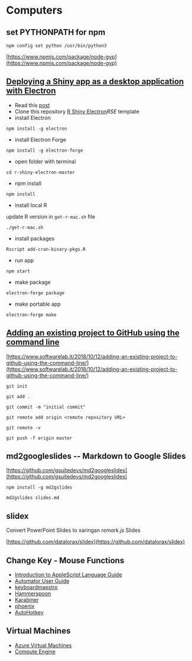 # Computers

## set PYTHONPATH for npm

```text
npm config set python /usr/bin/python3
```

[https://www.npmjs.com/package/node-gyp](https://www.npmjs.com/package/node-gyp)

## [Deploying a Shiny app as a desktop application with Electron](https://www.travishinkelman.com/post/deploy-shiny-electron/)

* Read this [post](https://www.travishinkelman.com/post/deploy-shiny-electron/)
* Clone this repository [R Shiny Electron](https://github.com/dirkschumacher/r-shiny-electron)$RSE$ template
* install Electron

```text
npm install -g electron
```

* install Electron Forge

```text
npm install -g electron-forge
```

* open folder with terminal

```text
cd r-shiny-electron-master
```

* npm install

```text
npm install
```

* install local R

update R version in `get-r-mac.sh` file

```text
./get-r-mac.sh
```

* install packages

```text
Rscript add-cran-binary-pkgs.R
```

* run app

```text
npm start
```

* make package

```text
electron-forge package
```

* make portable app

```text
electron-forge make
```

## [Adding an existing project to GitHub using the command line](https://www.softwarelab.it/2018/10/12/adding-an-existing-project-to-github-using-the-command-line/)

[https://www.softwarelab.it/2018/10/12/adding-an-existing-project-to-github-using-the-command-line/](https://www.softwarelab.it/2018/10/12/adding-an-existing-project-to-github-using-the-command-line/)

```text
git init
```

```text
git add .
```

```text
git commit -m "initial commit"
```

```text
git remote add origin <remote repository URL>
```

```text
git remote -v
```

```text
git push -f origin master
```

## md2googleslides -- Markdown to Google Slides

[https://github.com/gsuitedevs/md2googleslides](https://github.com/gsuitedevs/md2googleslides)

```text
npm install -g md2gslides
```

```text
md2gslides slides.md
```

## slidex

Convert PowerPoint Slides to xaringan $remark.js$ Slides

[https://github.com/datalorax/slidex](https://github.com/datalorax/slidex)

## Change Key - Mouse Functions

* [Introduction to AppleScript Language Guide](https://developer.apple.com/library/archive/documentation/AppleScript/Conceptual/AppleScriptLangGuide/introduction/ASLR_intro.html)
* [Automator User Guide](https://support.apple.com/guide/automator/welcome/mac)
* [keyboardmaestro](http://www.keyboardmaestro.com/main/)
* [Hammerspoon](http://www.hammerspoon.org/)
* [Karabiner](https://karabiner-elements.pqrs.org/)
* [phoenix](https://github.com/kasper/phoenix)
* [AutoHotkey](https://github.com/Lexikos/AutoHotkey_L)

## Virtual Machines

* [Azure Virtual Machines](https://azure.microsoft.com/en-gb/free/virtual-machines/?cdn=disable)
* [Compute Engine](https://cloud.google.com/compute)

